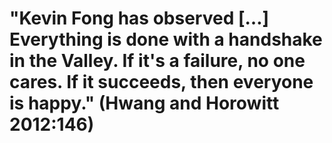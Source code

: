 # "Kevin Fong has observed […] Everything is done with a handshake in the Valley. If it's a failure, no one cares. If it succeeds, then everyone is happy." (Hwang and Horowitt 2012:146)